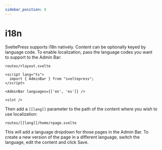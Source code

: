 ```yaml
---
sidebar_position: 8
---
```


# i18n

SveltePress supports i18n natively. Content can be optionally keyed by language code. To enable localization, pass the language codes you want to support to the Admin Bar:

`routes/+layout.svelte`

```svelte
<script lang="ts">
  import { AdminBar } from "sveltepress";
</script>

<AdminBar languages={['en', 'es']} />

<slot />
```

Then add a `[[lang]]` parameter to the path of the content where you wish to use localization:

`routes/[[lang]]/home/+page.svelte`

This will add a language dropdown for those pages in the Admin Bar. To create a new version of the page
in a different language, switch the language, edit the content and click Save.
